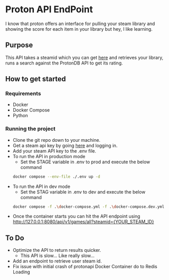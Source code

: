 # Proton API EndPoint
I know that proton offers an interface for pulling your steam library 
and showing the score for each item in your library but hey, I like learning.

## Purpose
This API takes a steamid which you can get [here](https://www.steamidfinder.com/)
and retrieves your library, runs a search against the ProtonDB API to get its rating.

## How to get started
### Requirements
- Docker
- Docker Compose
- Python

### Running the project
- Clone the git repo down to your machine.
- Get a steam api key by going [here](https://steamcommunity.com/login/home/?goto=%2Fdev%2Fapikey) and logging in.
- Add your steam API key to the .env file.
- To run the API in production mode
  - Set the STAGE variable in .env to prod and execute the below command 
  ```bash
  docker compose --env-file ./.env up -d
  ```
- To run the API in dev mode
  - Set the STAG variable in .env to dev and execute the below command
  ```bash
  docker compose -f .\docker-compose.yml -f .\docker-compose.dev.yml --env-file ./.env up
  ```
- Once the container starts you can hit the API endpoint using http://127.0.0.1:8080/api/v1/games/all?steamid={YOUR_STEAM_ID}

## To Do
- Optimize the API to return results quicker.
  - This API is slow... Like really slow...
- Add an endpoint to retrieve user steam id.
- Fix issue with initial crash of protonapi Docker Container do to Redis Loading